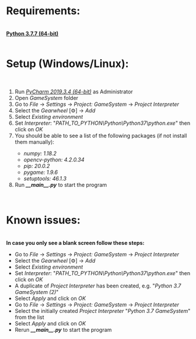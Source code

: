 <h1><b>Requirements:</b></h1><br>
<b><a href="https://www.python.org/downloads/release/python-377/">Python 3.7.7 (64-bit)</a></b><br>
<br>
<h1><b>Setup (Windows/Linux):</b></h1><br>
<ol>
    <li>Run <i><a href="https://www.jetbrains.com/pycharm/download/other.html">
    PyCharm 2019.3.4 (64-bit)</a></i> as Administrator</li>
    <li>Open <i>GameSystem</i> folder</li>
    <li>Go to <i>File</i> → <i>Settings</i> → <i>Project: GameSystem</i> → 
    <i>Project Interpreter</i></li>
    <li>Select the <i>Gearwheel</i> [⚙] → <i>Add</i></li>
    <li>Select <i>Existing environment</i></li>
    <li>Set <i>Interpreter</i>: 
    "<i>PATH_TO_PYTHON\Python\Python37\python.exe</i>" then click on <i>OK</i></li>
    <li>
    You should be able to see a list of the following packages (if not install them manually):
        <i>
            <ul>
                <li>numpy: 1.18.2</li>
                <li>opencv-python: 4.2.0.34</li>
                <li>pip: 20.0.2</li>
                <li>pygame: 1.9.6</li>
                <li>setuptools: 46.1.3</li>
            </ul>
        </i>
    </li>
    <li>Run <b><i>__main__.py</i></b> to start the program</li>
</ol>
<br>
<h1><b>Known issues:</b></h1><br>
<b>In case you only see a blank screen follow these steps:</b><br>
<ul>
    <li>Go to <i>File</i> → <i>Settings</i> → <i>Project: GameSystem</i> → 
    <i>Project Interpreter</i></li>
    <li>Select the <i>Gearwheel</i> [⚙] → <i>Add</i></li>
    <li>Select <i>Existing environment</i></li>
    <li>Set <i>Interpreter</i>: 
    "<i>PATH_TO_PYTHON\Python\Python37\python.exe</i>" then click on <i>OK</i></li>
    <li>A duplicate of <i>Project Interpreter</i> has been created, e.g. "<i>Python 3.7 GameSystem (2)</i>"</li>
    <li>Select <i>Apply</i> and click on <i>OK</i></li>
    <li>Go to <i>File</i> → <i>Settings</i> → <i>Project: GameSystem</i> → 
    <i>Project Interpreter</i></li>
    <li>Select the initially created <i>Project Interpreter</i> "<i>Python 3.7 GameSystem</i>" from the list</li>
    <li>Select <i>Apply</i> and click on <i>OK</i></li>
    <li>Rerun <b><i>__main__.py</i></b> to start the program</li>
</ul>
<br>
